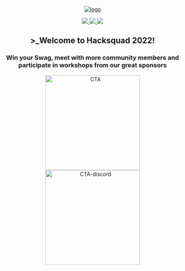 <p align="center">
  <a href="https://hacksquad.dev">
    <img  alt="logo" src="https://user-images.githubusercontent.com/17677196/190159412-34a1d863-1c2f-49bb-930c-054753137118.jpg">
  </a>
</p>


<p align="center">
  <a href="https://github.com/novuhq/novu/issues?q=is%3Aissue+is%3Aopen">
    <picture>
      <source media="(prefers-color-scheme: dark)" srcset="https://img.shields.io/github/issues-raw/novuhq/novu?style=for-the-badge&logo=github&color=fff">
      <img src="https://img.shields.io/github/issues-raw/novuhq/novu?style=for-the-badge&logo=github&color=000"/>
    </picture>
  </a>
  <a href="https://github.com/novuhq/novu/issues?q=is%3Aissue+is%3Aopen+label%3A%22good+first+issue%22">
    <picture>
      <source media="(prefers-color-scheme: dark)" srcset="https://img.shields.io/github/issues-raw/novuhq/novu/good%20first%20issue?style=for-the-badge&logo=github&label=Good%20First%20Issues&color=fff">
      <img src="https://img.shields.io/github/issues-raw/novuhq/novu/good%20first%20issue?style=for-the-badge&logo=github&label=Good%20First%20Issues&color=000"/>
    </picture>
  </a>
  <a href="https://github.com/novuhq/novu/pulls?q=is%3Apr+is%3Aopen+label%3A%22help+wanted%22">
     <picture>
      <source media="(prefers-color-scheme: dark)" srcset="https://img.shields.io/github/issues-pr-raw/novuhq/novu/help%20wanted?style=for-the-badge&logo=github&label=Help%20Wanted%20PRs&color=fff">
      <img src="https://img.shields.io/github/issues-pr-raw/novuhq/novu/help%20wanted?style=for-the-badge&logo=github&label=Help%20Wanted%20PRs&color=000"/>
    </picture>
  </a>
</p>

<h2 align="center">
>_Welcome to Hacksquad 2022!
</h2>
<h3 align="center">Win your Swag, meet with more community members and participate in workshops from our great sponsors</h3>

<div align="center">
  <a href="https://hacksquad.dev">
    <picture>
      <source media="(prefers-color-scheme: dark)" srcset="https://user-images.githubusercontent.com/17677196/190174353-bf387ca9-d0e6-461f-96cb-08b99e73c852.png">
       <img width="252" alt="CTA" src="https://user-images.githubusercontent.com/17677196/190174246-4c42be0f-4d9d-4160-ad2d-20592c6483b4.png">
    </picture>
  </a>
</div>

<div align="center">
   <a href="https://discord.gg/9wcGSf22PM">
    <picture>
      <source media="(prefers-color-scheme: dark)" srcset="https://user-images.githubusercontent.com/17677196/190174144-6a81a623-6b41-4f8b-a824-5bc81ea36e17.png">
      <img width="252" alt="CTA-discord" src="https://user-images.githubusercontent.com/17677196/190174047-cc5fe476-1c56-4e33-8950-ffb50481746b.png">
    </picture>
  </a>
</div>
